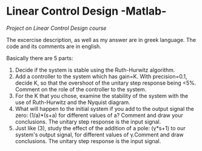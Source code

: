 # Linear Control Design -Matlab-

*Project on Linear Control Design course*

The excercise description, as well as my answer are in greek language. The code and its comments are in english.

Basically there are 5 parts:
1. Decide if the system is stable using the Ruth-Hurwitz algorithm.
2. Add a controller to the system which has gain=K. With precision=0.1, decide K, so that
the overshoot of the unitary step response being <5%. Comment on the role of the controller to the system.
3. For the K that you chose, examine the stability of the system with the use of Ruth-Hurwitz and the Nyquist diagram.
4. What will happen to the initial system if you add to the output signal the zero: (1/a)*(s+a) for 
different values of a? Comment and draw your conclusions. The unitary step response is the input signal.
5. Just like (3), study the effect of the addition of a pole: (γ*s+1) to our system's output signal, 
for different values of γ.Comment and draw conclusions. The unitary step response is the input signal.

